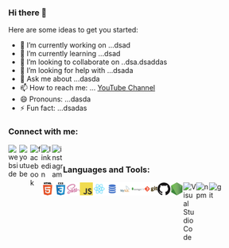### Hi there 👋

Here are some ideas to get you started:

- 🔭 I’m currently working on ...dsad
- 🌱 I’m currently learning ...dsad
- 👯 I’m looking to collaborate on ..dsa.dsaddas
- 🤔 I’m looking for help with ...dsada
- 💬 Ask me about ...dasda
- 📫 How to reach me: ... [YouTube Channel]()
- 😄 Pronouns: ...dasda
- ⚡ Fun fact: ...dsadas



### Connect with me:

[<img align="left" alt="webside" width="22px" src="https://cdn.jsdelivr.net/npm/simple-icons@3.10.0/icons/mdnwebdocs.svg" />][website]
[<img align="left" alt="youtube" width="22px" src="https://cdn.jsdelivr.net/npm/simple-icons@v3/icons/youtube.svg" />][youtube]
[<img align="left" alt="facebook" width="22px" src="https://cdn.jsdelivr.net/npm/simple-icons@3.10.0/icons/facebook.svg" />][facebook]
[<img align="left" alt="linkedin" width="22px" src="https://cdn.jsdelivr.net/npm/simple-icons@v3/icons/linkedin.svg" />][linkedin]
[<img align="left" alt="instagram" width="22px" src="https://cdn.jsdelivr.net/npm/simple-icons@v3/icons/instagram.svg" />][instagram]

<br />

### Languages and Tools:


[<img align="left" alt="HTML5" width="26px" src="https://raw.githubusercontent.com/github/explore/80688e429a7d4ef2fca1e82350fe8e3517d3494d/topics/html/html.png" />][website]
[<img align="left" alt="CSS3" width="26px" src="https://raw.githubusercontent.com/github/explore/80688e429a7d4ef2fca1e82350fe8e3517d3494d/topics/css/css.png" />][website]
[<img align="left" alt="Sass" width="26px" src="https://raw.githubusercontent.com/github/explore/80688e429a7d4ef2fca1e82350fe8e3517d3494d/topics/sass/sass.png" />][website]
[<img align="left" alt="JavaScript" width="26px" src="https://raw.githubusercontent.com/github/explore/80688e429a7d4ef2fca1e82350fe8e3517d3494d/topics/javascript/javascript.png" />][website]
[<img align="left" alt="React" width="26px" src="https://raw.githubusercontent.com/github/explore/80688e429a7d4ef2fca1e82350fe8e3517d3494d/topics/react/react.png" />][website]
[<img align="left" alt="SQL" width="26px" src="https://raw.githubusercontent.com/github/explore/80688e429a7d4ef2fca1e82350fe8e3517d3494d/topics/sql/sql.png" />][website]
[<img align="left" alt="MySQL" width="26px" src="https://raw.githubusercontent.com/github/explore/80688e429a7d4ef2fca1e82350fe8e3517d3494d/topics/mysql/mysql.png" />][website]
[<img align="left" alt="MongoDB" width="26px" src="https://raw.githubusercontent.com/github/explore/80688e429a7d4ef2fca1e82350fe8e3517d3494d/topics/mongodb/mongodb.png" />][website]
[<img align="left" alt="Git" width="26px" src="https://raw.githubusercontent.com/github/explore/80688e429a7d4ef2fca1e82350fe8e3517d3494d/topics/git/git.png" />][website]
[<img align="left" alt="GitHub" width="26px" src="https://raw.githubusercontent.com/github/explore/78df643247d429f6cc873026c0622819ad797942/topics/github/github.png" />][website]
[<img align="left" alt="Node.js" width="26px" src="https://raw.githubusercontent.com/github/explore/80688e429a7d4ef2fca1e82350fe8e3517d3494d/topics/nodejs/nodejs.png" />][website]
[<img align="left" alt="Visual Studio Code" width="26px" src="https://cdn.jsdelivr.net/npm/simple-icons@3.10.0/icons/visualstudio.svg" />][website]
[<img align="left" alt="npm" width="26px" src="https://cdn.jsdelivr.net/npm/simple-icons@3.10.0/icons/npm.svg" />][website]
[<img align="left" alt="git" width="26px" src="https://cdn.jsdelivr.net/npm/simple-icons@3.10.0/icons/git.svg" />][website]

<br />
<br />



[website]: https://szkapec.github.io/portfolio/
[youtube]: https://www.youtube.com/channel/UCfDIy_8Ig3F_B1-CsNi2lQw?view_as=subscriber
[instagram]: https://www.instagram.com/mateusz.kapron50/?hl=pl
[linkedin]: https://www.linkedin.com/in/mateusz-kapro%C5%84-664b92197/
[facebook]: https://www.facebook.com/NoweStronyInternetowe
